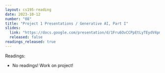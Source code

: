 ```yaml
---
layout: cs195-reading
date: 2023-10-12
number: "08"
title: "Project 1 Presentations / Generative AI, Part I"
slides:
  link: "https://docs.google.com/presentation/d/1Fru6OvCCPpEtLyTEydV4pmm0xeF6802jcjwBolY0AAg/edit"
  released: false
readings_released: true
---
```


Readings:

- No readings! Work on project!
